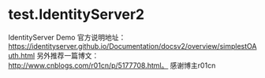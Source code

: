 # test.IdentityServer2
IdentityServer Demo
官方说明地址：https://identityserver.github.io/Documentation/docsv2/overview/simplestOAuth.html
另外推荐一篇博文：http://www.cnblogs.com/r01cn/p/5177708.html。 感谢博主r01cn
